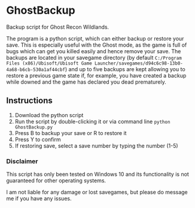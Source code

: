 # GhostBackup
Backup script for Ghost Recon Wildlands.

The program is a python script, which can either backup or restore your save.
This is especially useful with the Ghost mode, as the game is full of bugs which can get you killed easily and hence remove your save.
The backups are located in your savegame directory (by default `C:/Program Files (x86)/Ubisoft/Ubisoft Game Launcher/savegames/d94c6c98-13b0-4a68-b6cb-530a1af44cbf`)
and up to five backups are kept allowing you to restore a previous game state if, for example, you have created a backup while downed and the game has declared you dead prematurely.

## Instructions

1. Download the python script
2. Run the script by double-clicking it or via command line `python GhostBackup.py`
3. Press B to backup your save or R to restore it
4. Press Y to confirm
5. If restoring save, select a save number by typing the number (1-5) 

### Disclaimer

This script has only been tested on Windows 10 and its functionality is not guaranteed for other operating systems.

I am not liable for any damage or lost savegames, but please do message me if you have any issues.
